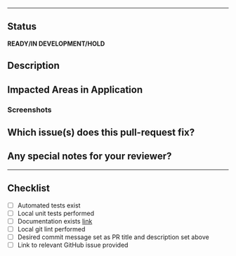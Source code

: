 <!-- PLEASE MOVE COMMIT DETAIL INTO THE TEMPLATE BELOW -->

<!-- Commit Message Title
* When opening this PR, the raiser should set the title of this PR to the first line of their desired commit message, e.g:
```
feat|fix|docs|style|refactor|perf|test|chore: changed function X
```
* The reviewer should ensure that the first commit message field is of this form when performing the `squash and merge` from this page.
-->

---
## Status
**READY/IN DEVELOPMENT/HOLD**

## Description
<!-- Commit Message Description
```
# When opening this PR, the raiser should replace this text with the remaining lines of their desired commit message, e.g:

Further details of the code going into the commit

Contributes to: apt-research/set-point-studio-web-app#XYZ
Closes: apt-research/set-point-studio-web-app#XYZ

Signed-off-by: Your Name <email@uk.ibm.com>
```
* The reviewer should copy the above text into the extended description field when performing the `squash and merge` from this page. 
-->

## Impacted Areas in Application
<!-- List general components of the application that this PR will affect: -->

### Screenshots
<!-- For UI items, please provide screenshots demonstrating the work completed -->

## Which issue(s) does this pull-request fix?
<!-- Please include a link to the issue -->
<!-- Contributes to: apt-research/set-point-studio-web-app# -->
<!-- Closes: apt-research/set-point-studio-web-app# -->

## Any special notes for your reviewer?

--- 

## Checklist
- [ ] Automated tests exist
- [ ] Local unit tests performed
- [ ] Documentation exists [link]()
- [ ] Local git lint performed
- [ ] Desired commit message set as PR title and description set above
- [ ] Link to relevant GitHub issue provided
